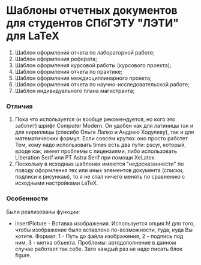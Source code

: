 # Шаблоны отчетных документов для студентов СПбГЭТУ "ЛЭТИ" для LaTeX

1. Шаблон оформления отчета по лабораторной работе;
2. Шаблон оформления реферата;
3. Шаблон оформления курсовой работы (курсового проекта);
4. Шаблон оформления отчета по практике;
5. Шаблон оформления междисциплинарного проекта;
6. Шаблон оформления отчета по научно-исследовательской работе;
7. Шаблон индивидуального плана магистранта;

### Отличия
1. Пока что используется (и вообще рекомендуется, но кого это заботит) шрифт Computer Modern. Он удобен как для латиницы так и для кириллицы (спасибо Ольгк Лапко и Андрею Ходулеву), так и для математических формул. Если совсем крутко: оно просто работет. Тем, кому надо использовать times есть два пути: pscyr, который, вроде как, имеет проблемы с лицензиями, либо использовать Liberation Serif или PT Astra Serif при помощи XeLatex.
2. Поскольку в исходных шаблонах имеются "недосказанности" по поводу оформления тех или иных элементов документа (списки, подписи к рисункам), то я не стал ничего менять по сравнению с исходными настройками LaTeX.

### Особенности
Были реализованы функции:
* insertPicture - Вставка изображения. Используется опция h! для того, чтобы изображение было вставлено по-возможности, туда, куда Вы хотите. Формат: 1 - Путь до файла изображения, 2 - подпись под ним, 3 - метка объекта. Проблемы: автодополнение в данном случае работает так себе. Зато каждый раз не надо писать блок figure.
